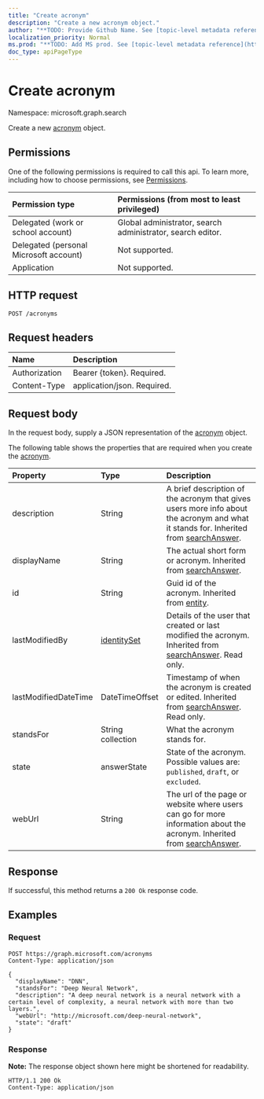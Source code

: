 ```yaml
---
title: "Create acronym"
description: "Create a new acronym object."
author: "**TODO: Provide Github Name. See [topic-level metadata reference](https://msgo.azurewebsites.net/add/document/guidelines/metadata.html#topic-level-metadata)**"
localization_priority: Normal
ms.prod: "**TODO: Add MS prod. See [topic-level metadata reference](https://msgo.azurewebsites.net/add/document/guidelines/metadata.html#topic-level-metadata)**"
doc_type: apiPageType
---
```


# Create acronym
Namespace: microsoft.graph.search

Create a new [acronym](../resources/acronym.md) object.

## Permissions
One of the following permissions is required to call this api. To learn more, including how to choose permissions, see [Permissions](/graph/permissions-reference).

|Permission type|Permissions (from most to least privileged)|
|:---|:---|
|Delegated (work or school account)| Global administrator, search administrator, search editor. |
|Delegated (personal Microsoft account)| Not supported. |
|Application| Not supported. |

## HTTP request

<!-- {
  "blockType": "ignored"
}
-->
``` http
POST /acronyms
```

## Request headers
|Name|Description|
|:---|:---|
|Authorization|Bearer {token}. Required.|
|Content-Type|application/json. Required.|

## Request body
In the request body, supply a JSON representation of the [acronym](../resources/acronym.md) object.

The following table shows the properties that are required when you create the [acronym](../resources/acronym.md).

|Property|Type|Description|
|:---|:---|:---|
|description|String|A brief description of the acronym that gives users more info about the acronym and what it stands for. Inherited from [searchAnswer](../resources/searchanswer.md).|
|displayName|String|The actual short form or acronym. Inherited from [searchAnswer](../resources/searchanswer.md).|
|id|String|Guid id of the acronym. Inherited from [entity](../resources/entity.md).|
|lastModifiedBy|[identitySet](../resources/identityset.md)|Details of the user that created or last modified the acronym. Inherited from [searchAnswer](../resources/searchanswer.md). Read only.|
|lastModifiedDateTime|DateTimeOffset|Timestamp of when the acronym is created or edited. Inherited from [searchAnswer](../resources/searchanswer.md). Read only.|
|standsFor|String collection|What the acronym stands for.|
|state|answerState|State of the acronym. Possible values are: `published`, `draft`, or `excluded`.|
|webUrl|String|The url of the page or website where users can go for more information about the acronym. Inherited from [searchAnswer](../resources/searchanswer.md).|



## Response

If successful, this method returns a `200 Ok` response code.

## Examples

### Request
<!-- {
  "blockType": "request",
  "name": "create_acronym_from_"
}
-->
``` http
POST https://graph.microsoft.com/acronyms
Content-Type: application/json

{
  "displayName": "DNN",
  "standsFor": "Deep Neural Network",
  "description": "A deep neural network is a neural network with a certain level of complexity, a neural network with more than two layers.",
  "webUrl": "http://microsoft.com/deep-neural-network",
  "state": "draft"
}
```


### Response
**Note:** The response object shown here might be shortened for readability.
<!-- {
  "blockType": "response",
  "truncated": true,
  "@odata.type": "microsoft.graph.acronym"
}
-->
``` http
HTTP/1.1 200 Ok
Content-Type: application/json
```

